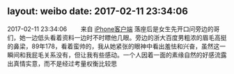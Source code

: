 layout: weibo
date: 2017-02-11 23:34:06
---
<meta name="referrer" content="no-referrer" />

2017-02-11 23:34:06  &nbsp;&nbsp;&nbsp;&nbsp;&nbsp;&nbsp; 来自 <a href="http://app.weibo.com/t/feed/9ksdit" rel="nofollow">iPhone客户端</a>
落座后是女生先开口问旁边的哥们，她一边低头看着资料一边时不时瞟他几眼。旁边的浙大百度男粗浓的眉毛高挺的鼻梁，89年178，看着蛮帅的，我从她紧张的眼神中看出羞怯和兴奋，虽然这一瞬间和我屁毛关系没有，但让我有些感动。一个人因着一面的素缘自然的好感流露出真情实意，而不是经过考量权衡比较思 ​​​

